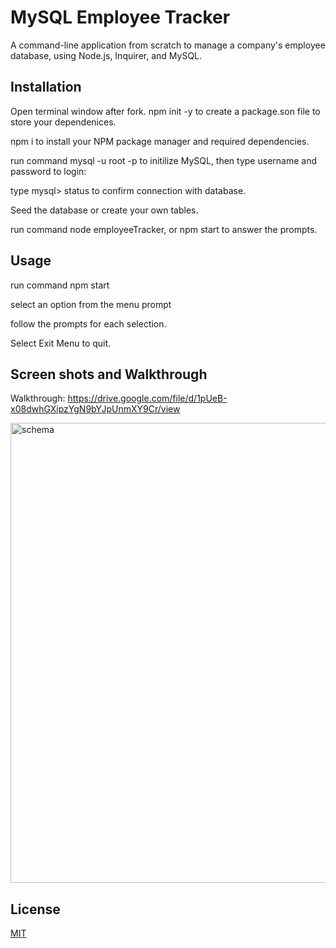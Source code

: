 # MySQL Employee Tracker

A command-line application from scratch to manage a company's employee database, using Node.js, Inquirer, and MySQL.

## Installation

Open terminal window after fork. npm init -y to create a package.son file to store your dependenices.

npm i to install your NPM package manager and required dependencies.

run command mysql -u root -p to initilize MySQL, then type username and password to login:

type mysql> status to confirm connection with database.

Seed the database or create your own tables.

run command node employeeTracker, or npm start to answer the prompts.

## Usage

run command npm start

select an option from the menu prompt

follow the prompts for each selection.

Select Exit Menu to quit.

## Screen shots and Walkthrough

Walkthrough: https://drive.google.com/file/d/1pUeB-x08dwhGXipzYgN9bYJpUnmXY9Cr/view

<img width="736" alt="schema" src="https://user-images.githubusercontent.com/116982713/226142343-4987cf7e-dcd6-4c85-aa84-ca5850c30898.png">


## License

[MIT](https://choosealicense.com/licenses/mit/)
